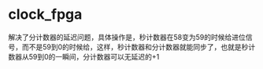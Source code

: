 # clock_fpga
解决了分计数器的延迟问题，具体操作是，秒计数器在58变为59的时候给进位信号，而不是59到0的时候给，这样，秒计数器和分计数器就能同步了，也就是秒计数器从59到0的一瞬间，分计数器可以无延迟的+1
